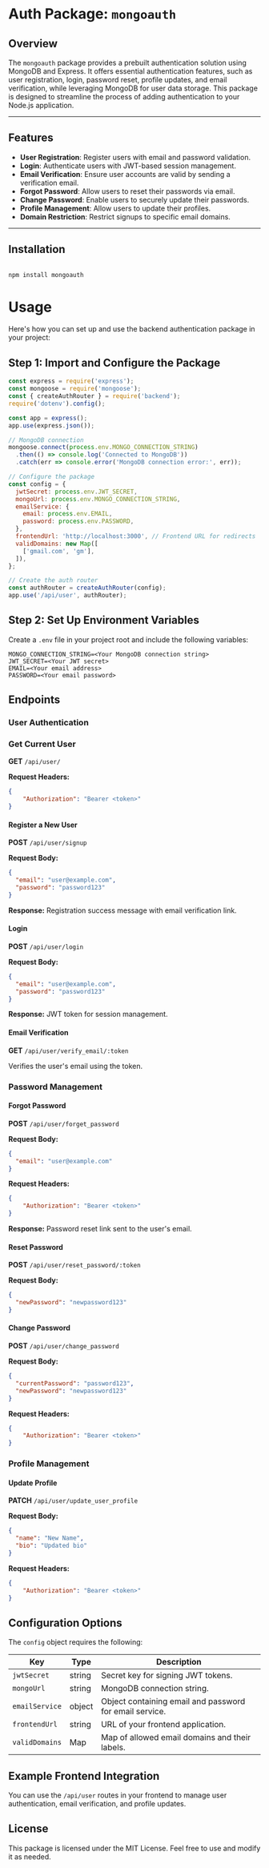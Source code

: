 # Auth Package: `mongoauth`

## Overview

The `mongoauth` package provides a prebuilt authentication solution using MongoDB and Express. It offers essential authentication features, such as user registration, login, password reset, profile updates, and email verification, while leveraging MongoDB for user data storage. This package is designed to streamline the process of adding authentication to your Node.js application.

---

## Features

- **User Registration**: Register users with email and password validation.
- **Login**: Authenticate users with JWT-based session management.
- **Email Verification**: Ensure user accounts are valid by sending a verification email.
- **Forgot Password**: Allow users to reset their passwords via email.
- **Change Password**: Enable users to securely update their passwords.
- **Profile Management**: Allow users to update their profiles.
- **Domain Restriction**: Restrict signups to specific email domains.

---

## Installation

```bash

npm install mongoauth

```

# Usage

Here's how you can set up and use the backend authentication package in your project:

## Step 1: Import and Configure the Package

```javascript
const express = require('express');
const mongoose = require('mongoose');
const { createAuthRouter } = require('backend');
require('dotenv').config();

const app = express();
app.use(express.json());

// MongoDB connection
mongoose.connect(process.env.MONGO_CONNECTION_STRING)
  .then(() => console.log('Connected to MongoDB'))
  .catch(err => console.error('MongoDB connection error:', err));

// Configure the package
const config = {
  jwtSecret: process.env.JWT_SECRET,
  mongoUrl: process.env.MONGO_CONNECTION_STRING,
  emailService: {
    email: process.env.EMAIL,
    password: process.env.PASSWORD,
  },
  frontendUrl: 'http://localhost:3000', // Frontend URL for redirects
  validDomains: new Map([
    ['gmail.com', 'gm'],
  ]),
};

// Create the auth router
const authRouter = createAuthRouter(config);
app.use('/api/user', authRouter);
```

## Step 2: Set Up Environment Variables

Create a `.env` file in your project root and include the following variables:

```
MONGO_CONNECTION_STRING=<Your MongoDB connection string>
JWT_SECRET=<Your JWT secret>
EMAIL=<Your email address>
PASSWORD=<Your email password>
```

## Endpoints

### User Authentication

### Get Current User

**GET** `/api/user/`

**Request Headers:**

```json
{
    "Authorization": "Bearer <token>"
}

```

#### Register a New User

**POST** `/api/user/signup`

**Request Body:**

```json
{
  "email": "user@example.com",
  "password": "password123"
}
```

**Response:** Registration success message with email verification link.

#### Login

**POST** `/api/user/login`

**Request Body:**

```json
{
  "email": "user@example.com",
  "password": "password123"
}
```

**Response:** JWT token for session management.

#### Email Verification

**GET** `/api/user/verify_email/:token`

Verifies the user's email using the token.

### Password Management

#### Forgot Password

**POST** `/api/user/forget_password`

**Request Body:**

```json
{
  "email": "user@example.com"
}
```

**Request Headers:**

```json
{
    "Authorization": "Bearer <token>"
}

```


**Response:** Password reset link sent to the user's email.

#### Reset Password

**POST** `/api/user/reset_password/:token`

**Request Body:**

```json
{
  "newPassword": "newpassword123"
}
```

#### Change Password

**POST** `/api/user/change_password`

**Request Body:**

```json
{
  "currentPassword": "password123",
  "newPassword": "newpassword123"
}
```

**Request Headers:**

```json
{
    "Authorization": "Bearer <token>"
}

```

### Profile Management

#### Update Profile

**PATCH** `/api/user/update_user_profile`

**Request Body:**

```json
{
  "name": "New Name",
  "bio": "Updated bio"
}
```


**Request Headers:**

```json
{
    "Authorization": "Bearer <token>"
}

```

## Configuration Options

The `config` object requires the following:

| Key           | Type   | Description                                     |
|---------------|--------|-------------------------------------------------|
| `jwtSecret`   | string | Secret key for signing JWT tokens.             |
| `mongoUrl`    | string | MongoDB connection string.                     |
| `emailService`| object | Object containing email and password for email service. |
| `frontendUrl` | string | URL of your frontend application.              |
| `validDomains`| Map    | Map of allowed email domains and their labels. |

## Example Frontend Integration

You can use the `/api/user` routes in your frontend to manage user authentication, email verification, and profile updates.

## License

This package is licensed under the MIT License. Feel free to use and modify it as needed.
